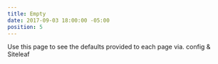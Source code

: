 ```yaml
---
title: Empty
date: 2017-09-03 18:00:00 -05:00
position: 5
---
```


Use this page to see the defaults provided to each page via. config & Siteleaf